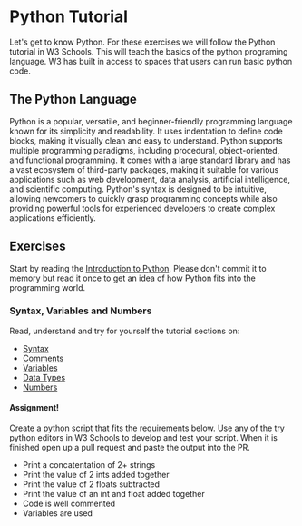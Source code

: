 # Python Tutorial
Let's get to know Python. For these exercises we will follow the Python tutorial in W3 Schools. This will teach the basics of the python programing language. W3 has built in access to spaces that users can run basic python code. 

## The Python Language
Python is a popular, versatile, and beginner-friendly programming language known for its simplicity and readability. It uses indentation to define code blocks, making it visually clean and easy to understand. Python supports multiple programming paradigms, including procedural, object-oriented, and functional programming. It comes with a large standard library and has a vast ecosystem of third-party packages, making it suitable for various applications such as web development, data analysis, artificial intelligence, and scientific computing. Python's syntax is designed to be intuitive, allowing newcomers to quickly grasp programming concepts while also providing powerful tools for experienced developers to create complex applications efficiently.

## Exercises
Start by reading the [Introduction to Python](https://www.w3schools.com/python/python_intro.asp). Please don't commit it to memory but read it once to get an idea of how Python fits into the programming world.

### Syntax, Variables and Numbers
Read, understand and try for yourself the tutorial sections on: 
* [Syntax](https://www.w3schools.com/python/python_syntax.asp)
* [Comments](https://www.w3schools.com/python/python_comments.asp)
* [Variables](https://www.w3schools.com/python/python_variables.asp)
* [Data Types](https://www.w3schools.com/python/python_datatypes.asp)
* [Numbers](https://www.w3schools.com/python/python_numbers.asp)

#### Assignment!
Create a python script that fits the requirements below. Use any of the try python editors in W3 Schools to develop and test your script. When it is finished open up a pull request and paste the output into the PR.
* Print a concatentation of 2+ strings
* Print the value of 2 ints added together
* Print the value of 2 floats subtracted
* Print the value of an int and float added together
* Code is well commented
* Variables are used

